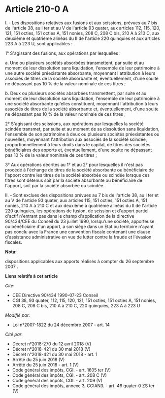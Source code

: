 # Article 210-0 A

I. - Les dispositions relatives aux fusions et aux scissions, prévues au 7 bis de l'article 38, au I ter et au V de l'article
93 quater, aux articles 112, 115, 120, 121, 151 octies, 151 octies A, 151 nonies, 208 C, 208 C bis, 210 A à 210 C, aux
deuxième et quatrième alinéas du II de l'article 220 quinquies et aux articles 223 A à 223 U, sont applicables :

1° S'agissant des fusions, aux opérations par lesquelles :

a. Une ou plusieurs sociétés absorbées transmettent, par suite et au moment de leur dissolution sans liquidation, l'ensemble
de leur patrimoine à une autre société préexistante absorbante, moyennant l'attribution à leurs associés de titres de la
société absorbante et, éventuellement, d'une soulte ne dépassant pas 10 % de la valeur nominale de ces titres ;

b. Deux ou plusieurs sociétés absorbées transmettent, par suite et au moment de leur dissolution sans liquidation, l'ensemble
de leur patrimoine à une société absorbante qu'elles constituent, moyennant l'attribution à leurs associés de titres de la
société absorbante et, éventuellement, d'une soulte ne dépassant pas 10 % de la valeur nominale de ces titres ;

2° S'agissant des scissions, aux opérations par lesquelles la société scindée transmet, par suite et au moment de sa
dissolution sans liquidation, l'ensemble de son patrimoine à deux ou plusieurs sociétés préexistantes ou nouvelles, moyennant
l'attribution aux associés de la société scindée, proportionnellement à leurs droits dans le capital, de titres des sociétés
bénéficiaires des apports et, éventuellement, d'une soulte ne dépassant pas 10 % de la valeur nominale de ces titres ;

3° Aux opérations décrites au 1° et au 2° pour lesquelles il n'est pas procédé à l'échange de titres de la société absorbante
ou bénéficiaire de l'apport contre les titres de la société absorbée ou scindée lorsque ces titres sont détenus soit par la
société absorbante ou bénéficiaire de l'apport, soit par la société absorbée ou scindée.

II. - Sont exclues des dispositions prévues au 7 bis de l'article 38, au I ter et au V de l'article 93 quater, aux articles
115, 151 octies, 151 octies A, 151 nonies, 210 A à 210 C et aux deuxième à quatrième alinéas du II de l'article 220
quinquies, les opérations de fusion, de scission et d'apport partiel d'actif n'entrant pas dans le champ d'application de la
directive 90/434/CEE du Conseil du 23 juillet 1990, lorsqu'une société, apporteuse ou bénéficiaire d'un apport, a son siège
dans un Etat ou territoire n'ayant pas conclu avec la France une convention fiscale contenant une clause d'assistance
administrative en vue de lutter contre la fraude et l'évasion fiscales.

**Nota:**

dispositions applicables aux apports réalisés à compter du 26 septembre 2007 .

**Liens relatifs à cet article**

_Cite_:

  - CEE Directive 90/434 1990-07-23 Conseil
  - CGI 38, 93 quater, 112, 115, 120, 121, 151 octies, 151 octies A, 151 nonies, 208 C, 208 C bis, 210 A à 210 C, 220 quinquies, 223 A à 223 U

_Modifié par_:

  - Loi n°2007-1822 du 24 décembre 2007 - art. 14

_Cité par_:

  - Décret n°2018-270 du 12 avril 2018 (V)
  - Décret n°2018-421 du 30 mai 2018 (V)
  - Décret n°2018-421 du 30 mai 2018 - art. 1
  - Arrêté du 25 juin 2018 (V)
  - Arrêté du 25 juin 2018 - art. 1 (V)
  - Code général des impôts, CGI. - art. 1605 ter (V)
  - Code général des impôts, CGI. - art. 208 C (V)
  - Code général des impôts, CGI. - art. 209 (V)
  - Code général des impôts, annexe 3, CGIAN3. - art. 46 quater-0 ZS ter (V)
